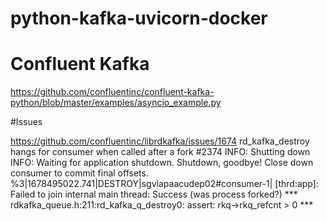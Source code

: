 # python-kafka-uvicorn-docker


# Confluent Kafka
https://github.com/confluentinc/confluent-kafka-python/blob/master/examples/asyncio_example.py


#Issues

https://github.com/confluentinc/librdkafka/issues/1674
rd_kafka_destroy hangs for consumer when called after a fork #2374
INFO:     Shutting down
INFO:     Waiting for application shutdown.
Shutdown, goodbye!
    Close down consumer to commit final offsets.
    %3|1678495022.741|DESTROY|sgvlapaacudep02#consumer-1| [thrd:app]: Failed to join internal main thread: Success (was process forked?)
    *** rdkafka_queue.h:211:rd_kafka_q_destroy0: assert: rkq->rkq_refcnt > 0 ***
